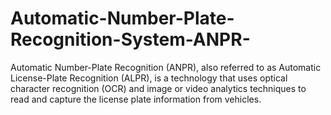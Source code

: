 # Automatic-Number-Plate-Recognition-System-ANPR-
Automatic Number-Plate Recognition (ANPR), also referred to as Automatic License-Plate Recognition (ALPR), is a technology that uses optical character recognition (OCR) and image or video analytics techniques to read and capture the license plate information from vehicles.
